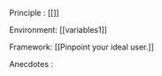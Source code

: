Principle : [[]]

Environment: [[variables1]]

Framework: [[Pinpoint your ideal user.]]


Anecdotes : 